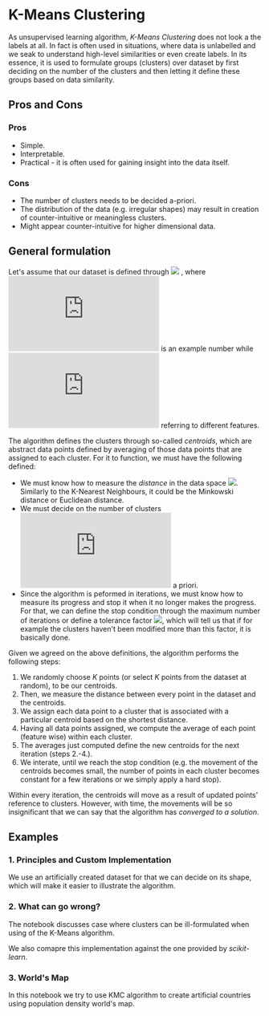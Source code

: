 # K-Means Clustering
As unsupervised learning algorithm, _K-Means Clustering_ does not look a the labels at all.
In fact is often used in situations, where data is unlabelled and we seak to understand high-level similarities or even create labels.
In its essence, it is used to formulate groups (clusters) over dataset by first deciding on the number of the clusters and then letting it define these groups based on data similarity.

## Pros and Cons
### Pros
* Simple.
* Interpretable.
* Practical - it is often used for gaining insight into the data itself.

### Cons
* The number of clusters needs to be decided a-priori.
* The distribution of the data (e.g. irregular shapes) may result in creation of counter-intuitive or meaningless clusters.
* Might appear counter-intuitive for higher dimensional data.


## General formulation
Let's assume that our dataset is defined through 
![](https://latex.codecogs.com/svg.latex?x_m\in\mathbb{R}^N)
, where
![](https://latex.codecogs.com/svg.latex?m) is an example number while
![](https://latex.codecogs.com/svg.latex?n)
referring to different features.

The algorithm defines the clusters through so-called _centroids_, which are abstract data points defined by averaging of those data points that are assigned to each cluster.
For it to function, we must have the following defined:
* We must know how to measure the _distance_ in the data space
![](https://latex.codecogs.com/svg.latex?\text{d}(x_m,&space;x_{m'})).
Similarly to the K-Nearest Neighbours, it could be the Minkowski distance or Euclidean distance.
* We must decide on the number of clusters
![](https://latex.codecogs.com/svg.latex?K)
a priori.
* Since the algorithm is peformed in iterations, we must know how to measure its progress and stop it when it no longer makes the progress.
For that, we can define the stop condition through the maximum number of iterations or define a tolerance factor
![](https://latex.codecogs.com/svg.latex?\varepsilon),
which will tell us that if for example the clusters haven't been modified more than this factor, it is basically done.

Given we agreed on the above definitions, the algorithm performs the following steps:
1. We randomly choose _K_ points (or select _K_ points from the dataset at random), to be our centroids.
2. Then, we measure the distance between every point in the dataset and the centroids.
3. We assign each data point to a cluster that is associated with a particular centroid based on the shortest distance.
4. Having all data points assigned, we compute the average of each point (feature wise) within each cluster.
5. The averages just computed define the new centroids for the next iteration (steps 2.-4.).
6. We interate, until we reach the stop condition (e.g. the movement of the centroids becomes small, the number of points in each cluster becomes constant for a few iterations or we simply apply a hard stop).

Within every iteration, the centroids will move as a result of updated points' reference to clusters.
However, with time, the movements will be so insignificant that we can say that the algorithm has _converged to a solution_.


## Examples
### 1. Principles and Custom Implementation
We use an artificially created dataset for that we can decide on its shape, which will make it easier to illustrate the algorithm.

### 2. What can go wrong?
The notebook discusses case where clusters can be ill-formulated when using of the K-Means algorithm.

We also comapre this implementation against the one provided by _scikit-learn_.

### 3. World's Map
In this notebook we try to use KMC algorithm to create artificial countries using population density world's map.
